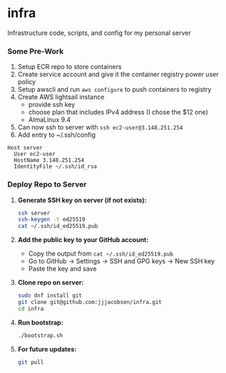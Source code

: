 # infra
Infrastructure code, scripts, and config for my personal server

### Some Pre-Work
1. Setup ECR repo to store containers
2. Create service account and give it the container registry power user policy
3. Setup awscli and run `aws configure` to push containers to registry
4. Create AWS lightsail instance
    - provide ssh key
    - choose plan that includes IPv4 address (I chose the $12 one)
    - AlmaLinux 9.4
5. Can now ssh to server with `ssh ec2-user@3.148.251.254`
6. Add entry to ~/.ssh/config
```
Host server
  User ec2-user
  HostName 3.148.251.254
  IdentityFile ~/.ssh/id_rsa
```


### Deploy Repo to Server

1. **Generate SSH key on server (if not exists):**
   ```bash
   ssh server
   ssh-keygen -t ed25519
   cat ~/.ssh/id_ed25519.pub
   ```

2. **Add the public key to your GitHub account:**
   - Copy the output from `cat ~/.ssh/id_ed25519.pub`
   - Go to GitHub → Settings → SSH and GPG keys → New SSH key
   - Paste the key and save

3. **Clone repo on server:**
   ```bash
   sudo dnf install git
   git clone git@github.com:jjjacobsen/infra.git
   cd infra
   ```

4. **Run bootstrap:**
   ```bash
   ./bootstrap.sh
   ```

5. **For future updates:**
   ```bash
   git pull
   ```
